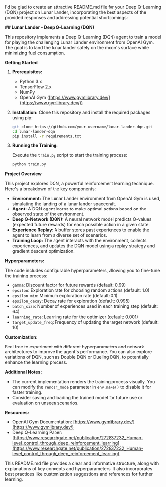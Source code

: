 I'd be glad to create an attractive README.md file for your Deep Q-Learning (DQN) project on Lunar Lander, incorporating the best aspects of the provided responses and addressing potential shortcomings:

**## Lunar Lander - Deep Q-Learning (DQN)**

This repository implements a Deep Q-Learning (DQN) agent to train a model for playing the challenging Lunar Lander environment from OpenAI Gym. The goal is to land the lunar lander safely on the moon's surface while minimizing fuel consumption.

**Getting Started**

1. **Prerequisites:**
   - Python 3.x
   - TensorFlow 2.x
   - NumPy
   - OpenAI Gym ([https://www.gymlibrary.dev/](https://www.gymlibrary.dev/))

2. **Installation:**
   Clone this repository and install the required packages using pip:

   ```bash
   git clone https://github.com/your-username/lunar-lander-dqn.git
   cd lunar-lander-dqn
   pip install -r requirements.txt
   ```

3. **Running the Training:**

   Execute the `train.py` script to start the training process:

   ```bash
   python train.py
   ```

**Project Overview**

This project explores DQN, a powerful reinforcement learning technique. Here's a breakdown of the key components:

- **Environment:** The Lunar Lander environment from OpenAI Gym is used, simulating the landing of a lunar lander spacecraft.
- **Agent:** A DQN agent learns to make optimal actions based on the observed state of the environment.
- **Deep Q-Network (DQN):** A neural network model predicts Q-values (expected future rewards) for each possible action in a given state.
- **Experience Replay:** A buffer stores past experiences to enable the agent to learn from a diverse set of scenarios.
- **Training Loop:** The agent interacts with the environment, collects experiences, and updates the DQN model using a replay strategy and gradient descent optimization.

**Hyperparameters:**

The code includes configurable hyperparameters, allowing you to fine-tune the training process:

- `gamma`: Discount factor for future rewards (default: 0.99)
- `epsilon`: Exploration rate for choosing random actions (default: 1.0)
- `epsilon_min`: Minimum exploration rate (default: 0.1)
- `epsilon_decay`: Decay rate for exploration (default: 0.995)
- `batch_size`: Number of experiences used in each training step (default: 64)
- `learning_rate`: Learning rate for the optimizer (default: 0.001)
- `target_update_freq`: Frequency of updating the target network (default: 10)

**Customization:**

Feel free to experiment with different hyperparameters and network architectures to improve the agent's performance. You can also explore variations of DQN, such as Double DQN or Dueling DQN, to potentially enhance the learning process.

**Additional Notes:**

- The current implementation renders the training process visually. You can modify the `render_mode` parameter in `env.make()` to disable it for faster training.
- Consider saving and loading the trained model for future use or evaluation on unseen scenarios.

**Resources:**

- OpenAI Gym Documentation: [https://www.gymlibrary.dev/](https://www.gymlibrary.dev/)
- Deep Q-Learning Paper: [https://www.researchgate.net/publication/272837232_Human-level_control_through_deep_reinforcement_learning](https://www.researchgate.net/publication/272837232_Human-level_control_through_deep_reinforcement_learning)

This README.md file provides a clear and informative structure, along with explanations of key concepts and hyperparameters. It also incorporates best practices like customization suggestions and references for further learning. 
